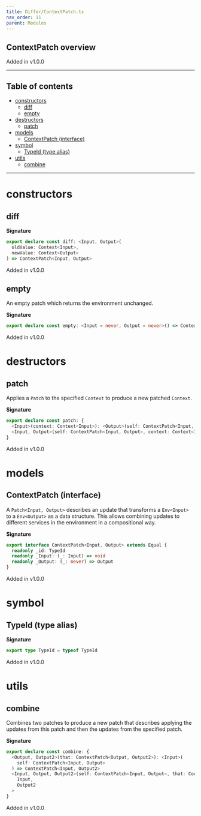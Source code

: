 ```yaml
---
title: Differ/ContextPatch.ts
nav_order: 11
parent: Modules
---
```


## ContextPatch overview

Added in v1.0.0

---

<h2 class="text-delta">Table of contents</h2>

- [constructors](#constructors)
  - [diff](#diff)
  - [empty](#empty)
- [destructors](#destructors)
  - [patch](#patch)
- [models](#models)
  - [ContextPatch (interface)](#contextpatch-interface)
- [symbol](#symbol)
  - [TypeId (type alias)](#typeid-type-alias)
- [utils](#utils)
  - [combine](#combine)

---

# constructors

## diff

**Signature**

```ts
export declare const diff: <Input, Output>(
  oldValue: Context<Input>,
  newValue: Context<Output>
) => ContextPatch<Input, Output>
```

Added in v1.0.0

## empty

An empty patch which returns the environment unchanged.

**Signature**

```ts
export declare const empty: <Input = never, Output = never>() => ContextPatch<Input, Output>
```

Added in v1.0.0

# destructors

## patch

Applies a `Patch` to the specified `Context` to produce a new patched
`Context`.

**Signature**

```ts
export declare const patch: {
  <Input>(context: Context<Input>): <Output>(self: ContextPatch<Input, Output>) => Context<Output>
  <Input, Output>(self: ContextPatch<Input, Output>, context: Context<Input>): Context<Output>
}
```

Added in v1.0.0

# models

## ContextPatch (interface)

A `Patch<Input, Output>` describes an update that transforms a `Env<Input>`
to a `Env<Output>` as a data structure. This allows combining updates to
different services in the environment in a compositional way.

**Signature**

```ts
export interface ContextPatch<Input, Output> extends Equal {
  readonly _id: TypeId
  readonly _Input: (_: Input) => void
  readonly _Output: (_: never) => Output
}
```

Added in v1.0.0

# symbol

## TypeId (type alias)

**Signature**

```ts
export type TypeId = typeof TypeId
```

Added in v1.0.0

# utils

## combine

Combines two patches to produce a new patch that describes applying the
updates from this patch and then the updates from the specified patch.

**Signature**

```ts
export declare const combine: {
  <Output, Output2>(that: ContextPatch<Output, Output2>): <Input>(
    self: ContextPatch<Input, Output>
  ) => ContextPatch<Input, Output2>
  <Input, Output, Output2>(self: ContextPatch<Input, Output>, that: ContextPatch<Output, Output2>): ContextPatch<
    Input,
    Output2
  >
}
```

Added in v1.0.0
